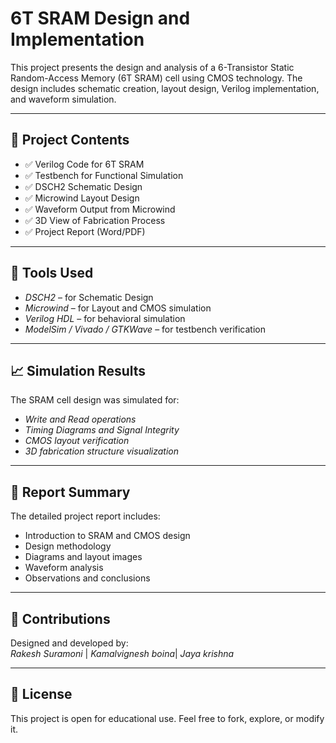 # 6T SRAM Design and Implementation

This project presents the design and analysis of a 6-Transistor Static Random-Access Memory (6T SRAM) cell using CMOS technology. The design includes schematic creation, layout design, Verilog implementation, and waveform simulation.

---

## 📁 Project Contents

- ✅ Verilog Code for 6T SRAM
- ✅ Testbench for Functional Simulation
- ✅ DSCH2 Schematic Design
- ✅ Microwind Layout Design
- ✅ Waveform Output from Microwind
- ✅ 3D View of Fabrication Process
- ✅ Project Report (Word/PDF)

---

## 🔧 Tools Used

- *DSCH2* – for Schematic Design
- *Microwind* – for Layout and CMOS simulation
- *Verilog HDL* – for behavioral simulation
- *ModelSim / Vivado / GTKWave* – for testbench verification

---

## 📈 Simulation Results

The SRAM cell design was simulated for:
- *Write and Read operations*
- *Timing Diagrams and Signal Integrity*
- *CMOS layout verification*
- *3D fabrication structure visualization*

---

## 📄 Report Summary

The detailed project report includes:
- Introduction to SRAM and CMOS design
- Design methodology
- Diagrams and layout images
- Waveform analysis
- Observations and conclusions

---

## 🤝 Contributions

Designed and developed by:  
*Rakesh Suramoni* |
*Kamalvignesh boina*|
*Jaya krishna*

---

## 📌 License

This project is open for educational use. Feel free to fork, explore, or modify it.
